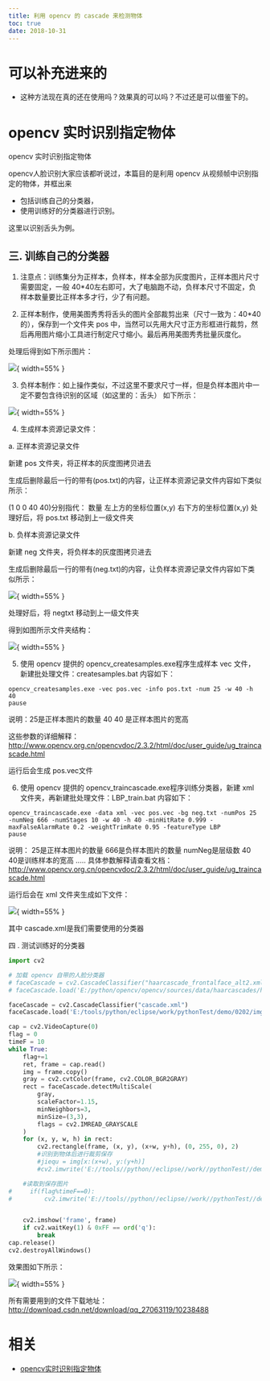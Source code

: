 ```yaml
---
title: 利用 opencv 的 cascade 来检测物体
toc: true
date: 2018-10-31
---
```

# 可以补充进来的

- 这种方法现在真的还在使用吗？效果真的可以吗？不过还是可以借鉴下的。




# opencv 实时识别指定物体



opencv 实时识别指定物体


opencv人脸识别大家应该都听说过，本篇目的是利用 opencv 从视频帧中识别指定的物体，并框出来

- 包括训练自己的分类器，
- 使用训练好的分类器进行识别。


这里以识别舌头为例。



## 三. 训练自己的分类器

1. 注意点：训练集分为正样本，负样本，样本全部为灰度图片，正样本图片尺寸需要固定，一般 40*40左右即可，大了电脑跑不动，负样本尺寸不固定，负样本数量要比正样本多才行，少了有问题。





2. 正样本制作，使用美图秀秀将舌头的图片全部裁剪出来（尺寸一致为：40*40的），保存到一个文件夹 pos 中，当然可以先用大尺寸正方形框进行裁剪，然后再用图片缩小工具进行制定尺寸缩小。最后再用美图秀秀批量灰度化。


处理后得到如下所示图片：

![](http://images.iterate.site/blog/image/181031/a321Ikc9eh.png?imageslim){ width=55% }

3. 负样本制作：如上操作类似，不过这里不要求尺寸一样，但是负样本图片中一定不要包含待识别的区域（如这里的：舌头）
  如下所示：

![](http://images.iterate.site/blog/image/181031/J7I65kBbaa.png?imageslim){ width=55% }



4. 生成样本资源记录文件：

a. 正样本资源记录文件

新建 pos 文件夹，将正样本的灰度图拷贝进去

生成后删除最后一行的带有(pos.txt)的内容，让正样本资源记录文件内容如下类似所示：

(1 0 0 40 40)分别指代： 数量  左上方的坐标位置(x,y)  右下方的坐标位置(x,y)
处理好后，将 pos.txt 移动到上一级文件夹


b. 负样本资源记录文件

新建 neg 文件夹，将负样本的灰度图拷贝进去

生成后删除最后一行的带有(neg.txt)的内容，让负样本资源记录文件内容如下类似所示：

![](http://images.iterate.site/blog/image/181031/5he2hmE6eK.png?imageslim){ width=55% }

处理好后，将 negtxt 移动到上一级文件夹

得到如图所示文件夹结构：

![](http://images.iterate.site/blog/image/181031/d8acJJ7df8.png?imageslim){ width=55% }

5. 使用 opencv 提供的 opencv_createsamples.exe程序生成样本 vec 文件，新建批处理文件：createsamples.bat
  内容如下：

```
opencv_createsamples.exe -vec pos.vec -info pos.txt -num 25 -w 40 -h 40
pause
```

说明：25是正样本图片的数量   40 40 是正样本图片的宽高

这些参数的详细解释：http://www.opencv.org.cn/opencvdoc/2.3.2/html/doc/user_guide/ug_traincascade.html

运行后会生成 pos.vec文件


6. 使用 opencv 提供的 opencv_traincascade.exe程序训练分类器，新建 xml 文件夹，再新建批处理文件：LBP_train.bat
  内容如下：

```
opencv_traincascade.exe -data xml -vec pos.vec -bg neg.txt -numPos 25 -numNeg 666 -numStages 10 -w 40 -h 40 -minHitRate 0.999 -maxFalseAlarmRate 0.2 -weightTrimRate 0.95 -featureType LBP
pause
```


说明： 25是正样本图片的数量   666是负样本图片的数量   numNeg是层级数  40 40是训练样本的宽高 .....
具体参数解释请查看文档：http://www.opencv.org.cn/opencvdoc/2.3.2/html/doc/user_guide/ug_traincascade.html

运行后会在 xml 文件夹生成如下文件：

![](http://images.iterate.site/blog/image/181031/KI3k903J8h.png?imageslim){ width=55% }

其中 cascade.xml是我们需要使用的分类器


四 . 测试训练好的分类器

```python
import cv2

# 加载 opencv 自带的人脸分类器
# faceCascade = cv2.CascadeClassifier("haarcascade_frontalface_alt2.xml")
# faceCascade.load('E:/python/opencv/opencv/sources/data/haarcascades/haarcascade_frontalface_alt2.xml')

faceCascade = cv2.CascadeClassifier("cascade.xml")
faceCascade.load('E:/tools/python/eclipse/work/pythonTest/demo/0202/img/train/tongue/xml/cascade.xml')

cap = cv2.VideoCapture(0)
flag = 0
timeF = 10
while True:
​    flag+=1
​    ret, frame = cap.read()
​    img = frame.copy()
​    gray = cv2.cvtColor(frame, cv2.COLOR_BGR2GRAY)
​    rect = faceCascade.detectMultiScale(
​        gray,
​        scaleFactor=1.15,
​        minNeighbors=3,
​        minSize=(3,3),
​        flags = cv2.IMREAD_GRAYSCALE
​    )
​    for (x, y, w, h) in rect:
​        cv2.rectangle(frame, (x, y), (x+w, y+h), (0, 255, 0), 2)
​        #识别到物体后进行裁剪保存
​        #jiequ = img[x:(x+w), y:(y+h)]
​        #cv2.imwrite('E://tools//python//eclipse//work//pythonTest//demo//0202//img//save//'+str(flag) + '.jpg',jiequ) #save as jpg

    #读取到保存图片
#     if(flag%timeF==0):
#         cv2.imwrite('E://tools//python//eclipse//work//pythonTest//demo//0202//img//save//'+str(flag) + '.jpg',frame) #save as jpg


    cv2.imshow('frame', frame)
    if cv2.waitKey(1) & 0xFF == ord('q'):
        break
cap.release()
cv2.destroyAllWindows()
```

效果图如下所示：


![](http://images.iterate.site/blog/image/181031/FH4A14clij.png?imageslim){ width=55% }


所有需要用到的文件下载地址：  http://download.csdn.net/download/qq_27063119/10238488  




# 相关

- [opencv实时识别指定物体](https://blog.csdn.net/qq_27063119/article/details/79247266?utm_source=blogxgwz4)
